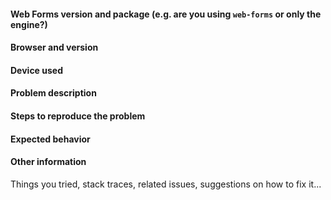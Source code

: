 <!--

Thank you for taking the time to report an ODK Web Forms issue!

This space is for bugs that have clear reproduction steps and expected behavior. For unexpected behavior that is unclear how to address, general usage questions, form design questions, and to ask about the source code, please visit the ODK forum: https://forum.getodk.org

Before filling the template below, visit https://github.com/getodk/web-forms/issues?q=is%3Aissue and search to see whether your issue was already reported or fixed. If you find a match, comment on it or add a +1 rather than posting a new issue. If you find a problem you know how to fix, submit a pull request. 🎉

Feature suggestions should be described [in the forum Features category](https://forum.getodk.org/c/features) and discussed by the broader user community. Once there is a clear way forward, issues should be filed on the relevant repositories.

-->

#### Web Forms version and package (e.g. are you using `web-forms` or only the engine?)

#### Browser and version

#### Device used

#### Problem description

#### Steps to reproduce the problem

#### Expected behavior

#### Other information

Things you tried, stack traces, related issues, suggestions on how to fix it...
